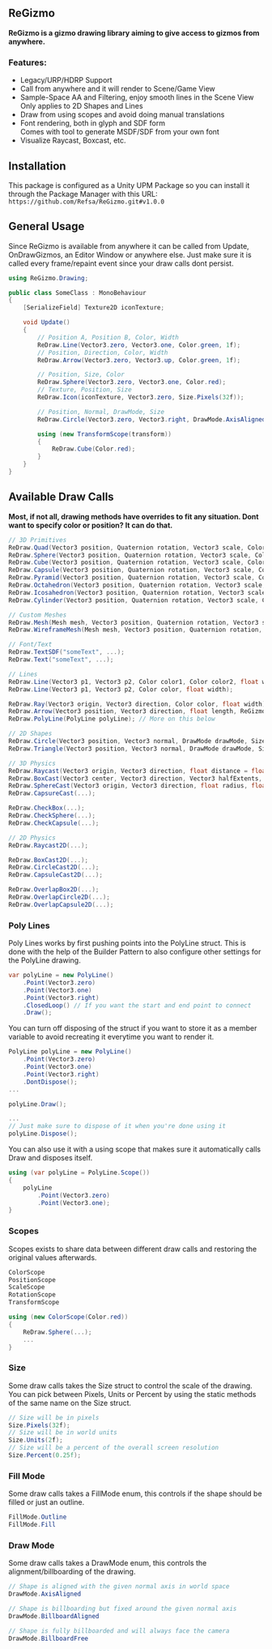 ## ReGizmo

**ReGizmo is a gizmo drawing library aiming to give access to gizmos from anywhere.**

### Features:
- Legacy/URP/HDRP Support
- Call from anywhere and it will render to Scene/Game View
- Sample-Space AA and Filtering, enjoy smooth lines in the Scene View  
    Only applies to 2D Shapes and Lines
- Draw from using scopes and avoid doing manual translations
- Font rendering, both in glyph and SDF form  
    Comes with tool to generate MSDF/SDF from your own font
- Visualize Raycast, Boxcast, etc.

## Installation
This package is configured as a Unity UPM Package so you can install it through the Package Manager with this URL:  
``` https://github.com/Refsa/ReGizmo.git#v1.0.0 ```

## General Usage
Since ReGizmo is available from anywhere it can be called from Update, OnDrawGizmos, an Editor Window or anywhere else. Just make sure it is called every frame/repaint event since your draw calls dont persist.

```cs
using ReGizmo.Drawing;

public class SomeClass : MonoBehaviour
{
    [SerializeField] Texture2D iconTexture;

    void Update()
    {
        // Position A, Position B, Color, Width
        ReDraw.Line(Vector3.zero, Vector3.one, Color.green, 1f);
        // Position, Direction, Color, Width
        ReDraw.Arrow(Vector3.zero, Vector3.up, Color.green, 1f);

        // Position, Size, Color
        ReDraw.Sphere(Vector3.zero, Vector3.one, Color.red);
        // Texture, Position, Size
        ReDraw.Icon(iconTexture, Vector3.zero, Size.Pixels(32f));

        // Position, Normal, DrawMode, Size
        ReDraw.Circle(Vector3.zero, Vector3.right, DrawMode.AxisAligned, Size.Units(2f));

        using (new TransformScope(transform))
        {
            ReDraw.Cube(Color.red);
        }
    }
}
```


## Available Draw Calls

**Most, if not all, drawing methods have overrides to fit any situation. Dont want to specify color or position? It can do that.**

```cs
// 3D Primitives
ReDraw.Quad(Vector3 position, Quaternion rotation, Vector3 scale, Color color);
ReDraw.Sphere(Vector3 position, Quaternion rotation, Vector3 scale, Color color);
ReDraw.Cube(Vector3 position, Quaternion rotation, Vector3 scale, Color color);
ReDraw.Capsule(Vector3 position, Quaternion rotation, Vector3 scale, Color color);
ReDraw.Pyramid(Vector3 position, Quaternion rotation, Vector3 scale, Color color);
ReDraw.Octahedron(Vector3 position, Quaternion rotation, Vector3 scale, Color color);
ReDraw.Icosahedron(Vector3 position, Quaternion rotation, Vector3 scale, Color color);
ReDraw.Cylinder(Vector3 position, Quaternion rotation, Vector3 scale, Color color);

// Custom Meshes
ReDraw.Mesh(Mesh mesh, Vector3 position, Quaternion rotation, Vector3 scale, Color color);
ReDraw.WireframeMesh(Mesh mesh, Vector3 position, Quaternion rotation, Vector3 scale, Color color);

// Font/Text
ReDraw.TextSDF("someText", ...);
ReDraw.Text("someText", ...);

// Lines
ReDraw.Line(Vector3 p1, Vector3 p2, Color color1, Color color2, float width1, float width2);
ReDraw.Line(Vector3 p1, Vector3 p2, Color color, float width);

ReDraw.Ray(Vector3 origin, Vector3 direction, Color color, float width);
ReDraw.Arrow(Vector3 position, Vector3 direction, float length, ReGizmo.Drawing.Size arrowSize, float lineWidthPixels, Color color);
ReDraw.PolyLine(PolyLine polyLine); // More on this below

// 2D Shapes
ReDraw.Circle(Vector3 position, Vector3 normal, DrawMode drawMode, Size radius, FillMode fillMode, Color color);
ReDraw.Triangle(Vector3 position, Vector3 normal, DrawMode drawMode, Size radius, FillMode fillMode, Color color);

// 3D Physics
ReDraw.Raycast(Vector3 origin, Vector3 direction, float distance = float.MaxValue, int layerMask = ~0);
ReDraw.BoxCast(Vector3 center, Vector3 direction, Vector3 halfExtents, Quaternion orientation, float distance = float.MaxValue, int layerMask = ~0);
ReDraw.SphereCast(Vector3 origin, Vector3 direction, float radius, float distance = float.MaxValue, int layerMask = ~0);
ReDraw.CapsureCast(...);

ReDraw.CheckBox(...);
ReDraw.CheckSphere(...);
ReDraw.CheckCapsule(...);

// 2D Physics
ReDraw.Raycast2D(...);

ReDraw.BoxCast2D(...);
ReDraw.CircleCast2D(...);
ReDraw.CapsuleCast2D(...);

ReDraw.OverlapBox2D(...);
ReDraw.OverlapCircle2D(...);
ReDraw.OverlapCapsule2D(...);
```

### Poly Lines
Poly Lines works by first pushing points into the PolyLine struct. This is done with the help of the Builder Pattern to also configure other settings for the PolyLine drawing.

```cs
var polyLine = new PolyLine()
    .Point(Vector3.zero)
    .Point(Vector3.one)
    .Point(Vector3.right)
    .ClosedLoop() // If you want the start and end point to connect
    .Draw();
```

You can turn off disposing of the struct if you want to store it as a member variable to avoid recreating it everytime you want to render it.
```cs
PolyLine polyLine = new PolyLine()
    .Point(Vector3.zero)
    .Point(Vector3.one)
    .Point(Vector3.right)
    .DontDispose();
...

polyLine.Draw();

...
// Just make sure to dispose of it when you're done using it
polyLine.Dispose();
```

You can also use it with a using scope that makes sure it automatically calls Draw and disposes itself.

```cs
using (var polyLine = PolyLine.Scope())
{
    polyLine
        .Point(Vector3.zero)
        .Point(Vector3.one);
}
```

### Scopes  
Scopes exists to share data between different draw calls and restoring the original values afterwards.

```cs
ColorScope
PositionScope
ScaleScope
RotationScope
TransformScope

using (new ColorScope(Color.red))
{
    ReDraw.Sphere(...);
    ...
}
```

### Size
Some draw calls takes the Size struct to control the scale of the drawing. You can pick between Pixels, Units or Percent by using the static methods of the same name on the Size struct.

```cs
// Size will be in pixels
Size.Pixels(32f);
// Size will be in world units
Size.Units(2f);
// Size will be a percent of the overall screen resolution
Size.Percent(0.25f);
```

### Fill Mode
Some draw calls takes a FillMode enum, this controls if the shape should be filled or just an outline.

```cs
FillMode.Outline
FillMode.Fill
```

### Draw Mode
Some draw calls takes a DrawMode enum, this controls the alignment/billboarding of the drawing.

```cs
// Shape is aligned with the given normal axis in world space
DrawMode.AxisAligned 

// Shape is billboarding but fixed around the given normal axis
DrawMode.BillboardAligned

// Shape is fully billboarded and will always face the camera
DrawMode.BillboardFree
```